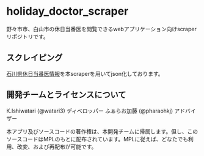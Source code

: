 # holiday_doctor_scraper
野々市市、白山市の休日当番医を閲覧できるwebアプリケーション向けscraperリポジトリです。

## スクレイピング
[石川県休日当番医情報](http://i-search.pref.ishikawa.jp/index.php?a=3)を本scraperを用いてjson化しております。

## 開発チームとライセンスについて
K.Ishiwatari (@watari3) ディベロッパー
ふぁらお加藤 (@pharaohkj) アドバイザー

本アプリ及びソースコードの著作権は、本開発チームに帰属します。但し、このソースコードはMPLのもとに配布されています。MPLに従えば、どなたでも利用、改変、および再配布が可能です。
